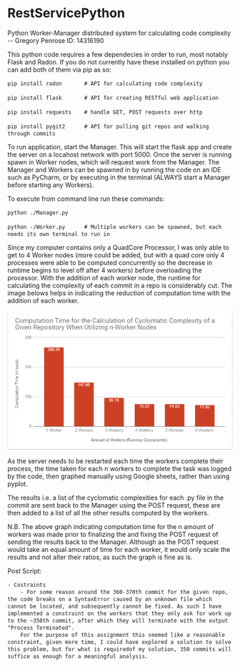 # RestServicePython
Python Worker-Manager distributed system for calculating code complexity -- Gregory Penrose ID: 14316190

This python code requires a few dependecies in order to run, most notably Flask and Radon. 
If you do not currently have these installed on python you can add both of them via pip as so:
    
    pip install radon       # API for calculating code complexity
    
    pip install flask       # API for creating RESTful web application
    
    pip install requests    # handle GET, POST requests over http
    
    pip install pygit2      # API for pulling git repos and walking through commits

To run application, start the Manager. This will start the flask app and create the server on a locahost network with port 5000. Once the server is running spawn in Worker nodes, which will request work from the Manager. The Manager and Workers can be spawned in by running the code on an IDE such as PyCharm, or by executing in the terminal (ALWAYS start a Manager before starting any Workers).

To execute from command line run these commands:

    python ./Manager.py
    
    python -/Worker.py      # Multiple workers can be spawned, but each needs its own terminal to run in

Since my computer contains only a QuadCore Processor, I was only able to get to 4 Worker nodes (more could be added, but with a quad core only 4 processes were able to be computed concurrently so the decrease in runtime begins to level off after 4 workers) before overloading the processor. With the addition of each worker node, the runtime for calculating the complexity of each commit in a repo is considerably cut. The image belows helps in indicating the reduction of computation time with the addition of each worker.

![Results](https://github.com/Roughosing/RestServicePython/blob/master/CC_Results.png "Results")

As the server needs to be restarted each time the workers complete their process, the time taken for each n workers to complete the task was logged by the code, then graphed manually using Google sheets, rather than using pyplot. 

The results i.e. a list of the cyclomatic complexities for each .py file in the commit are sent back to the Manager using the POST request, these are then added to a list of all the other results computed by the workers.

N.B. The above graph indicating computation time for the n amount of workers was made prior to finalizing the and fixing the POST request of sending the results back to the Manager. Although as the POST request would take an equal amount of time for each worker, it would only scale the results and not alter their ratios, as such the graph is fine as is.

Post Script:

    - Costraints
        - For some reason around the 360-370th commit for the given repo, the code breaks on a SyntaxError caused by an unknown file which cannot be located, and subsequently cannot be fixed. As such I have implemented a constraint on the workers that they only ask for work up to the ~350th commit, after which they will terminate with the output "Process Terminated". 
        For the purpose of this assignment this seemed like a reasonable constraint, given more time, I could have explored a solution to solve this problem, but for what is requiredof my solution, 350 commits will suffice as enough for a meaningful analysis.
